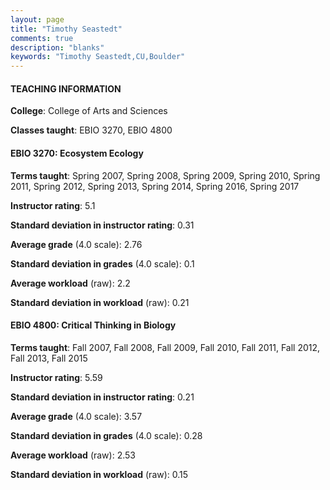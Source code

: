 ```yaml
---
layout: page
title: "Timothy Seastedt" 
comments: true
description: "blanks"
keywords: "Timothy Seastedt,CU,Boulder"
---
```

<head>
<script src="https://ajax.googleapis.com/ajax/libs/jquery/2.1.3/jquery.min.js"></script>
<script src="https://dl.dropboxusercontent.com/s/pc42nxpaw1ea4o9/highcharts.js?dl=0"></script>
<!-- <script src="../assets/js/highcharts.js"></script> -->
<style type="text/css">@font-face {
	font-family: "Bebas Neue";
	src: url(https://www.filehosting.org/file/details/544349/BebasNeue Regular.otf) format("opentype");
	}
	h1.Bebas { 
		font-family: "Bebas Neue", Verdana, Tahoma;
	}
</style>
</head>
	   
#### TEACHING INFORMATION

**College**: College of Arts and Sciences

**Classes taught**: EBIO 3270, EBIO 4800

#### EBIO 3270: Ecosystem Ecology

**Terms taught**: Spring 2007, Spring 2008, Spring 2009, Spring 2010, Spring 2011, Spring 2012, Spring 2013, Spring 2014, Spring 2016, Spring 2017

**Instructor rating**: 5.1

**Standard deviation in instructor rating**: 0.31

**Average grade** (4.0 scale): 2.76

**Standard deviation in grades** (4.0 scale): 0.1

**Average workload** (raw): 2.2

**Standard deviation in workload** (raw): 0.21

#### EBIO 4800: Critical Thinking in Biology

**Terms taught**: Fall 2007, Fall 2008, Fall 2009, Fall 2010, Fall 2011, Fall 2012, Fall 2013, Fall 2015

**Instructor rating**: 5.59

**Standard deviation in instructor rating**: 0.21

**Average grade** (4.0 scale): 3.57

**Standard deviation in grades** (4.0 scale): 0.28

**Average workload** (raw): 2.53

**Standard deviation in workload** (raw): 0.15

